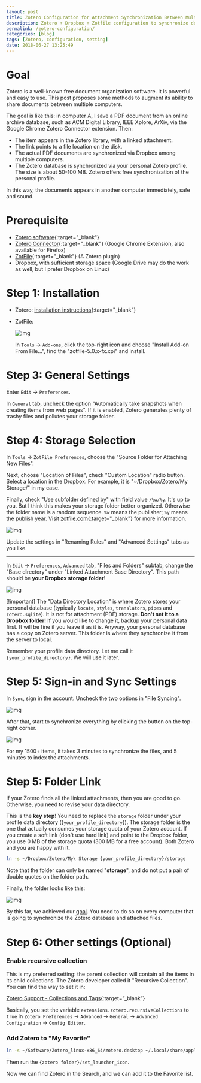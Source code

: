 ```yaml
---
layout: post
title: Zotero Configuration for Attachment Synchronization Between Multiple Computers
description: Zotero + Dropbox + Zotfile configuration to synchronize documents database and files among different computers. You definitely can find similar tutorial from the web, however this is what I finally choose after so many attempts.
permalink: /zotero-configuration/
categories: [blog]
tags: [Zotero, configuration, setting]
date: 2018-06-27 13:25:49 
---
```


# Goal

Zotero is a well-known free document organization software. It is powerful and easy to use. This post proposes some methods to augment its ability to share documents between multiple computers.

The goal is like this: in computer A, I save a PDF document from an online archive database, such as ACM Digital Library, IEEE Xplore, ArXiv, via the Google Chrome Zotero Connector extension. Then:

-   The item appears in the Zotero library, with a linked attachment.
-   The link points to a file location on the disk.
-   The actual PDF documents are synchronized via Dropbox among multiple computers.
-   The Zotero database is synchronized via your personal Zotero profile. The size is about 50-100 MB. Zotero offers free synchronization of the personal profile.

In this way, the documents appears in another computer immediately, safe and sound.

# Prerequisite

-   [Zotero software](https://www.zotero.org/download/){:target="\_blank"}
-   [Zotero Connector](https://chrome.google.com/webstore/detail/ekhagklcjbdpajgpjgmbionohlpdbjgc){:target="\_blank"} (Google Chrome Extension, also available for Firefox)
-   [ZotFile](http://zotfile.com/){:target="\_blank"} (A Zotero plugin)
-   Dropbox, with sufficient storage space (Google Drive may do the work as well, but I prefer Dropbox on Linux)

# Step 1: Installation

-   Zotero: [installation instructions](https://www.zotero.org/support/installation){:target="\_blank"}
-   ZotFile:
    
    ![img](../assets/post-img/zotero-configuration/install-zotfile.png "Install ZotFile")
    
    In `Tools` -> `Add-ons`, click the top-right icon and choose "Install Add-on From File&#x2026;", find the "zotfile-5.0.x-fx.xpi" and install.

# Step 3: General Settings

Enter `Edit` -> `Preferences`.

In `General` tab, uncheck the option "Automatically take snapshots when creating items from web pages". If it is enabled, Zotero generates plenty of trashy files and pollutes your storage folder.

# Step 4: Storage Selection

In `Tools` -> `ZotFile Preferences`, choose the "Source Folder for Attaching New Files".

Next, choose "Location of Files", check "Custom Location" radio button. Select a location in the Dropbox. For example, it is "~/Dropbox/Zotero/My Storage/" in my case.

Finally, check "Use subfolder defined by" with field value `/%w/%y`. It's up to you. But I think this makes your storage folder better organized. Otherwise the folder name is a random sequence. `%w` means the publisher; `%y` means the publish year. Visit [zotfile.com](http://zotfile.com/#renaming-rules){:target="\_blank"} for more information.

![img](../assets/post-img/zotero-configuration/zotfile-settings.png "ZotFile settings")

Update the settings in "Renaming Rules" and "Advanced Settings" tabs as you like.

---

In `Edit` -> `Preferences`, `Advanced` tab, "Files and Folders" subtab, change the "Base directory" under "Linked Attachment Base Directory". This path should be **your Dropbox storage folder**!

![img](../assets/post-img/zotero-configuration/adv-settings.png "Advanced settings")

[!important] The "Data Directory Location" is where Zotero stores your personal database (typically `locate`, `styles`, `translators`, `pipes` and `zotero.sqlite`). It is not for attachment (PDF) storage. **Don't set it to a Dropbox folder**! If you would like to change it, backup your personal data first. It will be fine if you leave it as it is. Anyway, your personal database has a copy on Zotero server. This folder is where they synchronize it from the server to local.

Remember your profile data directory. Let me call it `{your_profile_directory}`. We will use it later.

# Step 5: Sign-in and Sync Settings

In `Sync`, sign in the account. Uncheck the two options in "File Syncing".

![img](../assets/post-img/zotero-configuration/sync-settings.png "Sync settings")

After that, start to synchronize everything by clicking the button on the top-right corner.

![img](../assets/post-img/zotero-configuration/start-to-sync.png "Sync")

For my 1500+ items, it takes 3 minutes to synchronize the files, and 5 minutes to index the attachments.

# Step 5: Folder Link

If your Zotero finds all the linked attachments, then you are good to go. Otherwise, you need to revise your data directory.

This is the **key step**! You need to replace the `storage` folder under your profile data directory ({`your_profile_directory`}). The storage folder is the one that actually consumes your storage quota of your Zotero account. If you create a soft link (don't use hard link) and point to the Dropbox folder, you use 0 MB of the storage quota (300 MB for a free account). Both Zotero and you are happy with it.

```sh
ln -s ~/Dropbox/Zotero/My\ Storage {your_profile_directory}/storage
```

Note that the folder can only be named "**storage**", and do not put a pair of double quotes on the folder path.

Finally, the folder looks like this:

![img](../assets/post-img/zotero-configuration/data-directory-overview.png "Sync")

By this far, we achieved our [goal](./#goal). You need to do so on every computer that is going to synchronize the Zotero database and attached files.

# Step 6: Other settings (Optional)

### Enable recursive collection

This is my preferred setting: the parent collection will contain all the items in its child collections. The Zotero developer called it "Recursive Collection". You can find the way to set it in:

[Zotero Support - Collections and Tags](https://www.zotero.org/support/collections_and_tags#recursive_collections){:target=”\_blank”}

Basically, you set the variable `extensions.zotero.recursiveCollections` to `true` in `Zotero Preferences` -> `Advanced` -> `General` -> `Advanced Configuration` -> `Config Editor`.

### Add Zotero to "My Favorite"

```sh
ln -s ~/Software/Zotero_linux-x86_64/zotero.desktop ~/.local/share/applications
```

Then run the `{zotero folder}/set_launcher_icon`.

Now we can find Zotero in the Search, and we can add it to the Favorite list.
